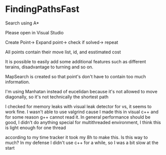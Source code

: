 # FindingPathsFast
Search using A*

Please open in Visual Studio

Create Point-> Expand point-> check if solved-> repeat

All points contain their move list, id, and esstimated cost

It is possible to easily add some additional features such as different terains, disadvantage to turning and so on.

MapSearch is created so that point's don't have to contain too much information.

I'm using Manhatan instead of eucelidan because it's not allowed to move diagonally, so it's not technically the shortest path

I checked for memory leaks with visual leak detector for vs, it seems to work fine. I wasn't able to use valgrind cause I made this in visual c++ and for some reason g++ cannot read it.
In general performance should be good, I didn't do anything special for multithreaded environment, I think this is light enough for one thread

according to my time tracker it took my 8h to make this. Is this way to much? In my defense I didn't use c++ for a while, so I was a bit slow at the start